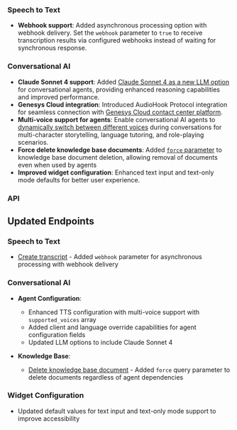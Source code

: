 ### Speech to Text

- **Webhook support**: Added asynchronous processing option with webhook delivery. Set the `webhook` parameter to `true` to receive transcription results via configured webhooks instead of waiting for synchronous response.

### Conversational AI

- **Claude Sonnet 4 support**: Added [Claude Sonnet 4 as a new LLM option](/docs/conversational-ai/customization/llm#anthropic) for conversational agents, providing enhanced reasoning capabilities and improved performance.
- **Genesys Cloud integration**: Introduced AudioHook Protocol integration for seamless connection with [Genesys Cloud contact center platform](/docs/conversational-ai/phone-numbers/c-caa-s-integrations/genesys).
- **Multi-voice support for agents**: Enable conversational AI agents to [dynamically switch between different voices](/docs/conversational-ai/customization/voice/multi-voice) during conversations for multi-character storytelling, language tutoring, and role-playing scenarios.
- **Force delete knowledge base documents**: Added [`force` parameter](/docs/api-reference/knowledge-base/delete#request.query.force.force) to knowledge base document deletion, allowing removal of documents even when used by agents
- **Improved widget configuration**: Enhanced text input and text-only mode defaults for better user experience.

### API

<Accordion title="View API changes">

## Updated Endpoints

### Speech to Text

- [Create transcript](/docs/api-reference/speech-to-text#create-transcript) - Added `webhook` parameter for asynchronous processing with webhook delivery

### Conversational AI

- **Agent Configuration**:

  - Enhanced TTS configuration with multi-voice support with `supported_voices` array
  - Added client and language override capabilities for agent configuration fields
  - Updated LLM options to include Claude Sonnet 4

- **Knowledge Base**:

  - [Delete knowledge base document](/docs/conversational-ai/api-reference/knowledge-base/delete) - Added `force` query parameter to delete documents regardless of agent dependencies

### Widget Configuration

- Updated default values for text input and text-only mode support to improve accessibility

</Accordion>